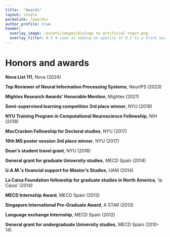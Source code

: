 ```yaml
---
title:  "Awards"
layout: single
permalink: /awards/
author_profile: true
header:
  overlay_image: /assets/images/biology to artificial nngit.png
  overlay_filter: 0.5 # same as adding an opacity of 0.5 to a black background
---
```


# **Honors and awards**

**Nova List 111**, Nova (2024)

**Top Reviewer of Neural Information Processing Systems**, NeurIPS (2023)

**Mightex Research Awards' Honorable Mention**, Mightex (2021)

**Semi-supervised learning competition 3rd place winner**, NYU (2019) 

**NYU Training Program in Computational Neuroscience Fellowship**, NIH (2018) 

**MacCracken Fellowship for Doctoral studies**, NYU (2017) 

**19th MS poster session 3rd place winner**, NYU (2017) 

**Dean's student travel grant**, NYU (2016) 

**General grant for graduate University studies**, MECD Spain (2014)

**U.A.M.'s financial support for Master’s Studies**, UAM (2014) 

**La Caixa Foundation fellowship for graduate studies in North America**, ‘la Caixa’ (2014) 

**MECD Internship Award**, MECD Spain (2013) 

**Singapore International Pre-Graduate Award**, A STAR (2013) 

**Language exchange Internship**, MECD Spain (2012) 

**General grant for undergraduate University studies**, MECD Spain (2010-14) 

